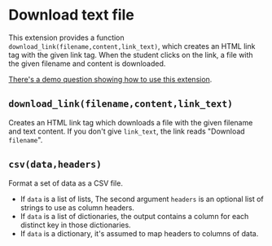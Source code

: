 # Download text file

This extension provides a function `download_link(filename,content,link_text)`, which creates an HTML link tag with the given link tag. When the student clicks on the link, a file with the given filename and content is downloaded.

[There's a demo question showing how to use this extension](https://numbas.mathcentre.ac.uk/question/77554/download-text-file-extension/).

## `download_link(filename,content,link_text)`

Creates an HTML link tag which downloads a file with the given filename and text content. If you don't give `link_text`, the link reads "Download `filename`".

## `csv(data,headers)`

Format a set of data as a CSV file.

* If `data` is a list of lists, The second argument `headers` is an optional list of strings to use as column headers.
* If `data` is a list of dictionaries, the output contains a column for each distinct key in those dictionaries.
* If `data` is a dictionary, it's assumed to map headers to columns of data.